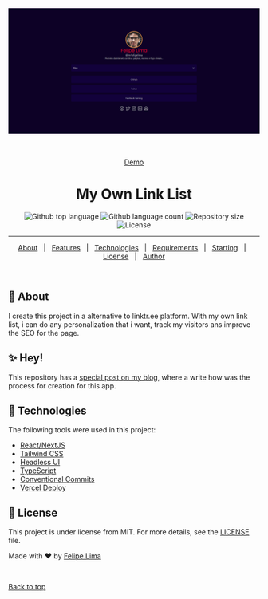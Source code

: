 <div align="center" id="top"> 
  <img src="./.github/app.png" alt="Screenshot for Felipe Lima's link list" />

  &#xa0;

  <a href="https://felpelima.net">Demo</a>
</div>

<h1 align="center">My Own Link List</h1>

<p align="center">
  <img alt="Github top language" src="https://img.shields.io/github/languages/top/mrfelipelima/mrfelipelima-links?color=56BEB8">

  <img alt="Github language count" src="https://img.shields.io/github/languages/count/mrfelipelima/mrfelipelima-links?color=56BEB8">

  <img alt="Repository size" src="https://img.shields.io/github/repo-size/mrfelipelima/mrfelipelima-links?color=56BEB8">

  <img alt="License" src="https://img.shields.io/github/license/mrfelipelima/mrfelipelima-links?color=56BEB8">

  <!-- <img alt="Github issues" src="https://img.shields.io/github/issues/mrfelipelima/mrfelipelima-links?color=56BEB8" /> -->

  <!-- <img alt="Github forks" src="https://img.shields.io/github/forks/mrfelipelima/mrfelipelima-links?color=56BEB8" /> -->

  <!-- <img alt="Github stars" src="https://img.shields.io/github/stars/mrfelipelima/mrfelipelima-links?color=56BEB8" /> -->
</p>

<!-- Status -->

<!-- <h4 align="center"> 
	🚧  Login Page 🚀 Under construction...  🚧
</h4>  -->

<hr>

<p align="center">
  <a href="#dart-about">About</a> &#xa0; | &#xa0; 
  <a href="#sparkles-features">Features</a> &#xa0; | &#xa0;
  <a href="#rocket-technologies">Technologies</a> &#xa0; | &#xa0;
  <a href="#white_check_mark-requirements">Requirements</a> &#xa0; | &#xa0;
  <a href="#checkered_flag-starting">Starting</a> &#xa0; | &#xa0;
  <a href="#memo-license">License</a> &#xa0; | &#xa0;
  <a href="https://github.com/mrfelipelima" target="_blank">Author</a>
</p>

<br>

## :dart: About ##

I create this project in a alternative to linktr.ee platform. With my own link list, i can do any personalization that i want, track my visitors ans improve the SEO for the page.

## :sparkles: Hey! ##

This repository has a [special post on my blog](https://mrfelipelima.wordpress.com/2023/01/24/fiz-meu-proprio-linktr-ee/), where a write how was the process for creation for this app.

## :rocket: Technologies ##

The following tools were used in this project:

- [React/NextJS](https://vitejs.dev/)
- [Tailwind CSS](https://tailwindcss.com/)
- [Headless UI](https://headlessui.dev/)
- [TypeScript](https://www.typescriptlang.org/)
- [Conventional Commits](https://www.conventionalcommits.org/en/v1.0.0/)
- [Vercel Deploy](https://vercel.com/)

<!-- ## :white_check_mark: Requirements ##

Before starting :checkered_flag:, you need to have [Git](https://git-scm.com), [Node](https://nodejs.org/en/) and [Yarn](https://yarnpkg.com/) installed.

## :checkered_flag: Starting ##

```bash
# Clone this project
$ git clone https://github.com/mrfelipelima/mrfelipelima-links

# Access
$ cd login-page

# Install dependencies
$ yarn

# You need to rename the '.env.example' file to '.env' and insert your firebase credentials before run

# Run the project
$ yarn dev

# The server will initialize in the <http://localhost:3000>
``` -->

## :memo: License ##

This project is under license from MIT. For more details, see the [LICENSE](LICENSE.md) file.


Made with :heart: by <a href="https://github.com/mrfelipelima" target="_blank">Felipe Lima</a>

&#xa0;

<a href="#top">Back to top</a>

